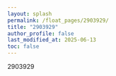 ```yaml
---
layout: splash
permalink: /float_pages/2903929/
title: "2903929"
author_profile: false
last_modified_at: 2025-06-13
toc: false
---
```

 
2903929
